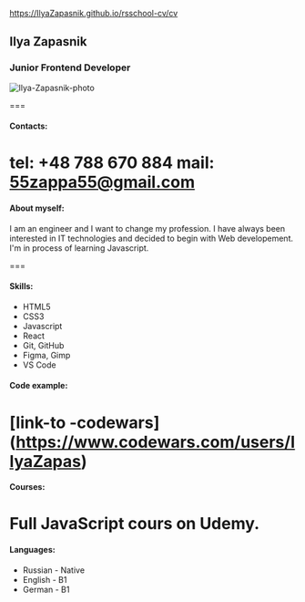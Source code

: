 https://IlyaZapasnik.github.io/rsschool-cv/cv

## Ilya Zapasnik
### Junior Frontend Developer
![Ilya-Zapasnik-photo](/rsschool-cv/img/photo.jpg)

===
#### Contacts:
tel: +48 788 670 884
mail: 55zappa55@gmail.com
===
#### About myself:
<p>I am an engineer and I want to change my profession. I have always been interested in IT technologies and decided to begin with Web developement. I'm in process of learning Javascript.</p>

===

#### Skills:
* HTML5
* CSS3
* Javascript
* React
* Git, GitHub
* Figma, Gimp
* VS Code

#### Code example:
[link-to -codewars] (https://www.codewars.com/users/IlyaZapas)
===

#### Courses:

Full JavaScript cours on Udemy.
===

#### Languages:

* Russian - Native
* English - B1
* German - B1



